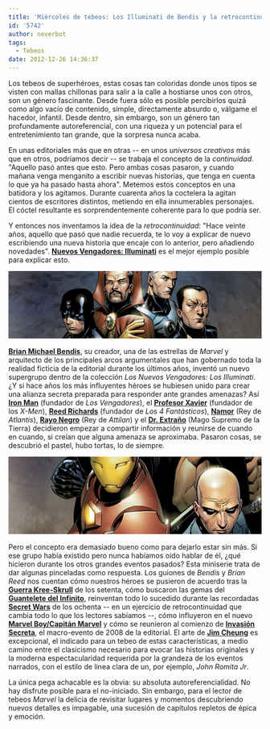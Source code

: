 ```yaml
---
title: 'Miércoles de tebeos: Los Illuminati de Bendis y la retrocontinuidad'
id: '5742'
author: neverbot
tags:
  - Tebeos
date: 2012-12-26 14:36:37
---
```


Los tebeos de superhéroes, estas cosas tan coloridas donde unos tipos se visten con mallas chillonas para salir a la calle a hostiarse unos con otros, son un género fascinante. Desde fuera sólo es posible percibirlos quizá como algo vacío de contenido, simple, directamente absurdo o, válgame el hacedor, infantil. Desde dentro, sin embargo, son un género tan profundamente autoreferencial, con una riqueza y un potencial para el entretenimiento tan grande, que la sorpresa nunca acaba.

En unas editoriales más que en otras -- en unos _universos creativos_ más que en otros, podríamos decir -- se trabaja el concepto de la _continuidad_. "Aquello pasó antes que esto. Pero ambas cosas pasaron, y cuando mañana venga menganito a escribir nuevas historias, que tenga en cuenta lo que ya ha pasado hasta ahora". Metemos estos conceptos en una batidora y los agitamos. Durante cuarenta años la coctelera la agitan cientos de escritores distintos, metiendo en ella innumerables personajes. El cóctel resultante es sorprendentemente coherente para lo que podría ser.

Y entonces nos inventamos la idea de la _retrocontinuidad_: "Hace veinte años, aquello que pasó que nadie recuerda, te lo voy a explicar de nuevo escribiendo una nueva historia que encaje con lo anterior, pero añadiendo novedades". [**Nuevos Vengadores: Illuminati**](http://en.wikipedia.org/wiki/Illuminati_(comics)) es el mejor ejemplo posible para explicar esto.

![Los Illuminati de Jimmy Cheung](./miercoles-de-tebeos-los-illuminati-de-bendis-y-la-retrocontinuidad/the_illuminati_jimmy_cheung_1.jpg)

[**Brian Michael Bendis**](http://en.wikipedia.org/wiki/Brian_Michael_Bendis), su creador, una de las estrellas de _Marvel_ y arquitecto de los principales arcos argumentales que han gobernado toda la realidad ficticia de la editorial durante los últimos años, inventó un nuevo supergrupo dentro de la colección _Los Nuevos Vengadores: Los Illuminati_. ¿Y si hace años los más influyentes héroes se hubiesen unido para crear una alianza secreta preparada para responder ante grandes amenazas? Así [**Iron Man**](http://en.wikipedia.org/wiki/Iron_Man) (fundador de _Los Vengadores_), el [**Profesor Xavier**](http://en.wikipedia.org/wiki/Professor_X) (fundador de los _X-Men_), [**Reed Richards**](http://en.wikipedia.org/wiki/Mister_Fantastic) (fundador de _Los 4 Fantásticos_), [**Namor**](http://en.wikipedia.org/wiki/Namor) (Rey de _Atlantis_), [**Rayo Negro**](http://en.wikipedia.org/wiki/Black_Bolt) (Rey de _Attilan_) y el [**Dr. Extraño**](http://en.wikipedia.org/wiki/Doctor_Strange) (Mago Supremo de la Tierra) decidieron empezar a compartir información y reunirse de cuando en cuando, si creían que alguna amenaza se aproximaba. Pasaron cosas, se descubrió el pastel, hubo tortas, lo de siempre.

![Los Illuminati de Jimmy Cheung](./miercoles-de-tebeos-los-illuminati-de-bendis-y-la-retrocontinuidad/the_illuminati_jimmy_cheung_2.jpg)

Pero el concepto era demasiado bueno como para dejarlo estar sin más. Si ese grupo había existido pero nunca habíamos oído hablar de él, ¿qué hicieron durante los otros grandes eventos pasados? Esta miniserie trata de dar algunas pinceladas como respuesta. Los guiones de _Bendis_ y _Brian Reed_ nos cuentan cómo nuestros héroes se pusieron de acuerdo tras la **[Guerra Kree-Skrull](http://en.wikipedia.org/wiki/Kree-Skrull_War)** de los setenta, cómo buscaron las gemas del **[Guantelete del Infinito](http://en.wikipedia.org/wiki/Infinity_Gauntlet_(weapon))**, reinventan todo lo sucedido durante las recordadas [**Secret Wars**](http://en.wikipedia.org/wiki/Secret_Wars) de los ochenta -- en un ejercicio de retrocontinuidad que cambia todo lo que los lectores sabíamos --, cómo influyeron en el nuevo [**Marvel Boy/Capitán Marvel**](http://en.wikipedia.org/wiki/Noh-Varr) y cómo se reunieron al comienzo de [**Invasión Secreta**](http://en.wikipedia.org/wiki/Secret_Invasion), el macro-evento de 2008 de la editorial. El arte de [**Jim Cheung**](http://en.wikipedia.org/wiki/Jimmy_Cheung) es excepcional, el indicado para un tebeo de estas características, a medio camino entre el clasicismo necesario para evocar las historias originales y la moderna espectacularidad requerida por la grandeza de los eventos narrados, con el estilo de línea clara de un, por ejemplo, _John Romita Jr_.

La única pega achacable es la obvia: su absoluta autoreferencialidad. No hay disfrute posible para el no-iniciado. Sin embargo, para el lector de tebeos _Marvel_ la delicia de revisitar lugares y momentos descubriendo nuevos detalles es impagable, una sucesión de capítulos repletos de épica y emoción.